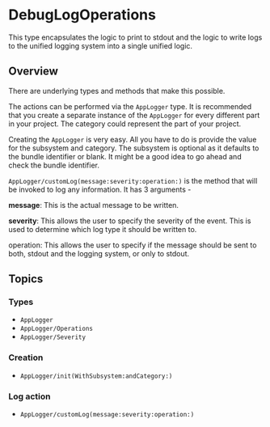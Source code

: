 # DebugLogOperations

This type encapsulates the logic to print to stdout and the logic to write logs to the unified logging system into a single unified logic.

## Overview

There are underlying types and methods that make this possible.

The actions can be performed via the ``AppLogger`` type. It is recommended that you create a separate instance of the ``AppLogger`` for every different part in your project. The category could represent the part of your project. 


Creating the ``AppLogger`` is very easy. All you have to do is provide the value for the subsystem and category. The subsystem is optional as it defaults to the bundle identifier or blank. It might be a good idea to go ahead and check the bundle identifier.


``AppLogger/customLog(message:severity:operation:)`` is the method that will be invoked to log any information. It has 3 arguments - 

**message**: This is the actual message to be written.

**severity**: This allows the user to specify the severity of the event. This is used to determine which log type it should be written to.

operation: This allows the user to specify if the message should be sent to both, stdout and the logging system, or only to stdout.

## Topics

### Types

- ``AppLogger``
- ``AppLogger/Operations``
- ``AppLogger/Severity``

### Creation
- ``AppLogger/init(WithSubsystem:andCategory:)``



### Log action
- ``AppLogger/customLog(message:severity:operation:)``



